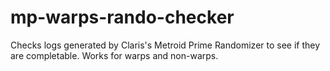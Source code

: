 # mp-warps-rando-checker
Checks logs generated by Claris's Metroid Prime Randomizer to see if they are completable. Works for warps and non-warps.

